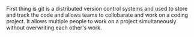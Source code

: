 First thing is git is a distributed version control systems and used to store and track the code and allows teams to collobarate and work on a coding project. It allows multiple people to work on a project simultaneously without overwriting each other's work.